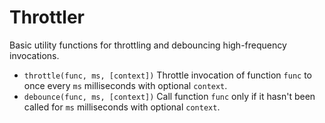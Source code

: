 Throttler
=========

Basic utility functions for throttling and debouncing high-frequency invocations.

+ `throttle(func, ms, [context])` Throttle invocation of function `func` to once every `ms` milliseconds with optional `context`.
+ `debounce(func, ms, [context])` Call function `func` only if it hasn't been called for `ms` milliseconds with optional `context`.
